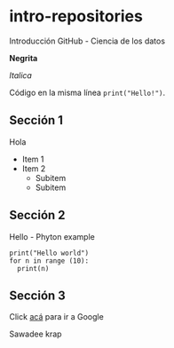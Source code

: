 # intro-repositories

Introducción GitHub -  Ciencia de los datos

**Negrita**

*Italica*

Código en la misma línea `print("Hello!")`.

## Sección 1

Hola

* Item 1
* Item 2
  * Subitem
  * Subitem

## Sección 2

Hello  - Phyton example

    print("Hello world")
    for n in range (10):
      print(n)

## Sección 3

Click [acá](https://www.google.com.co/) para ir a Google

Sawadee krap
